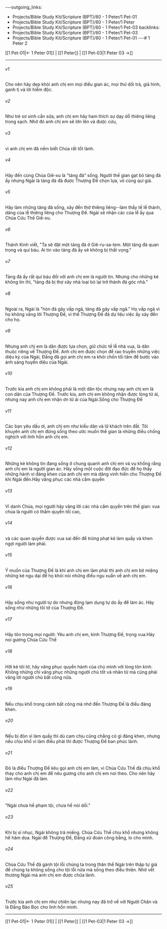 ---outgoing_links:
  - Projects/Bible Study Kit/Scripture (BPT)/60 - 1 Peter/1 Pet-01
  - Projects/Bible Study Kit/Scripture (BPT)/60 - 1 Peter/1 Peter
  - Projects/Bible Study Kit/Scripture (BPT)/60 - 1 Peter/1 Pet-03
backlinks:
  - Projects/Bible Study Kit/Scripture (BPT)/60 - 1 Peter/1 Pet-03
  - Projects/Bible Study Kit/Scripture (BPT)/60 - 1 Peter/1 Pet-01
---# 1 Peter 2

[[1 Pet-01|← 1 Peter 01]] | [[1 Peter]] | [[1 Pet-03|1 Peter 03 →]]
***



###### v1 
Cho nên hãy dẹp khỏi anh chị em mọi điều gian ác, mọi thứ dối trá, giả hình, ganh tị và lời hiểm độc. 

###### v2 
Như trẻ sơ sinh cần sữa, anh chị em hãy ham thích sự dạy dỗ thiêng liêng trong sạch. Nhờ đó anh chị em sẽ lớn lên và được cứu, 

###### v3 
vì anh chị em đã nếm biết Chúa rất tốt lành. 

###### v4 
Hãy đến cùng Chúa Giê-xu là "tảng đá" sống. Người thế gian gạt bỏ tảng đá ấy nhưng Ngài là tảng đá đã được Thượng Đế chọn lựa, vô cùng quí giá. 

###### v5 
Hãy làm những tảng đá sống, xây đền thờ thiêng liêng--làm thầy tế lễ thánh, dâng của lễ thiêng liêng cho Thượng Đế. Ngài sẽ nhận các của lễ ấy qua Chúa Cứu Thế Giê-xu. 

###### v6 
Thánh Kinh viết, "Ta sẽ đặt một tảng đá ở Giê-ru-sa-lem. Một tảng đá quan trọng và quí báu. Ai tin vào tảng đá ấy sẽ không bị thất vọng." 

###### v7 
Tảng đá ấy rất quí báu đối với anh chị em là người tin. Nhưng cho những kẻ không tin thì, "tảng đá bị thợ xây nhà loại bỏ lại trở thành đá góc nhà." 

###### v8 
Ngoài ra, Ngài là "hòn đá gây vấp ngã, tảng đá gây vấp ngã." Họ vấp ngã vì họ không vâng lời Thượng Đế, vì thế Thượng Đế đã dự liệu việc ấy xảy đến cho họ. 

###### v9 
Nhưng anh chị em là dân được lựa chọn, giữ chức tế lễ nhà vua, là dân thuộc riêng về Thượng Đế. Anh chị em được chọn để rao truyền những việc diệu kỳ của Ngài, Đấng đã gọi anh chị em ra khỏi chốn tối tăm để bước vào ánh sáng huyền diệu của Ngài. 

###### v10 
Trước kia anh chị em không phải là một dân tộc nhưng nay anh chị em là con dân của Thượng Đế. Trước kia, anh chị em không nhận được lòng từ ái, nhưng nay anh chị em nhận ơn từ ái của Ngài.Sống cho Thượng Đế 

###### v11 
Các bạn yêu dấu ơi, anh chị em như kiều dân và lữ khách trên đất. Tôi khuyên anh chị em đừng sống theo ước muốn thế gian là những điều chống nghịch với linh hồn anh chị em. 

###### v12 
Những kẻ không tin đang sống ở chung quanh anh chị em và vu khống rằng anh chị em là người gian ác. Hãy sống một cuộc đời đạo đức để họ thấy những hành vi đáng khen của anh chị em mà dâng vinh hiển cho Thượng Đế khi Ngài đến.Hãy vâng phục các nhà cầm quyền 

###### v13 
Vì danh Chúa, mọi người hãy vâng lời các nhà cầm quyền trên thế gian: vua chúa là người có thẩm quyền tối cao, 

###### v14 
và các quan quyền được vua sai đến để trừng phạt kẻ làm quấy và khen ngợi người làm phải. 

###### v15 
Ý muốn của Thượng Đế là khi anh chị em làm phải thì anh chị em bịt miệng những kẻ ngu dại để họ khỏi nói những điều ngu xuẩn về anh chị em. 

###### v16 
Hãy sống như người tự do nhưng đừng lạm dụng tự do ấy để làm ác. Hãy sống như những tôi tớ của Thượng Đế. 

###### v17 
Hãy tôn trọng mọi người: Yêu anh chị em, kính Thượng Đế, trọng vua.Hãy noi gương Chúa Cứu Thế 

###### v18 
Hỡi kẻ tôi tớ, hãy vâng phục quyền hành của chủ mình với lòng tôn kính. Không những chỉ vâng phục những người chủ tốt và nhân từ mà cũng phải vâng lời người chủ bất công nữa. 

###### v19 
Nếu chịu khổ trong cảnh bất công mà nhớ đến Thượng Đế là điều đáng khen. 

###### v20 
Nếu bị đòn vì làm quấy thì dù cam chịu cũng chẳng có gì đáng khen, nhưng nếu chịu khổ vì làm điều phải thì được Thượng Đế ban phúc lành. 

###### v21 
Đó là điều Thượng Đế kêu gọi anh chị em làm, vì Chúa Cứu Thế đã chịu khổ thay cho anh chị em để nêu gương cho anh chị em noi theo. Cho nên hãy làm như Ngài đã làm. 

###### v22 
"Ngài chưa hề phạm tội, chưa hề nói dối." 

###### v23 
Khi bị sỉ nhục, Ngài không trả miếng. Chúa Cứu Thế chịu khổ nhưng không hề hăm dọa. Ngài để Thượng Đế, Đấng xử đoán công bằng, lo cho mình. 

###### v24 
Chúa Cứu Thế đã gánh tội lỗi chúng ta trong thân thể Ngài trên thập tự giá để chúng ta không sống cho tội lỗi nữa mà sống theo điều thiện. Nhờ vết thương Ngài mà anh chị em được chữa lành. 

###### v25 
Trước kia anh chị em như chiên lạc nhưng nay đã trở về với Người Chăn và là Đấng Bảo Bọc cho linh hồn mình.

***
[[1 Pet-01|← 1 Peter 01]] | [[1 Peter]] | [[1 Pet-03|1 Peter 03 →]]
